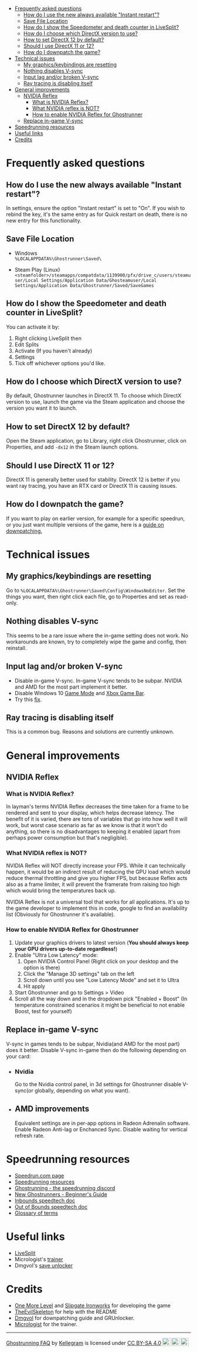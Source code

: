 - [Frequently asked questions](#frequently-asked-questions)
  - [How do I use the new always available "Instant restart"?](#how-do-i-use-the-new-always-available-instant-restart)
  - [Save File Location](#save-file-location)
  - [How do I show the Speedometer and death counter in LiveSplit?](#how-do-i-show-the-speedometer-and-death-counter-in-livesplit)
  - [How do I choose which DirectX version to use?](#how-do-i-choose-which-directx-version-to-use)
  - [How to set DirectX 12 by default?](#how-to-set-directx-12-by-default)
  - [Should I use DirectX 11 or 12?](#should-i-use-directx-11-or-12)
  - [How do I downpatch the game?](#how-do-i-downpatch-the-game)
- [Technical issues](#technical-issues)
  - [My graphics/keybindings are resetting](#my-graphicskeybindings-are-resetting)
  - [Nothing disables V-sync](#nothing-disables-v-sync)
  - [Input lag and/or broken V-sync](#input-lag-andor-broken-v-sync)
  - [Ray tracing is disabling itself](#ray-tracing-is-disabling-itself)
- [General improvements](#general-improvements)
  - [NVIDIA Reflex](#nvidia-reflex)
    - [What is NVIDIA Reflex?](#what-is-nvidia-reflex)
    - [What NVIDIA reflex is NOT?](#what-nvidia-reflex-is-not)
    - [How to enable NVIDIA Reflex for Ghostrunner](#how-to-enable-nvidia-reflex-for-ghostrunner)
  - [Replace in-game V-sync](#replace-in-game-v-sync)
- [Speedrunning resources](#speedrunning-resources)
- [Useful links](#useful-links)
- [Credits](#credits)


# Frequently asked questions

## How do I use the new always available "Instant restart"?
In settings, ensure the option "Instant restart" is set to "On". If you wish to rebind the key, it's the same entry as for Quick restart on death, there is no new entry for this functionality.

## Save File Location
- Windows  
`%LOCALAPPDATA%\Ghostrunner\Saved\`

- Steam Play (Linux)  
  `<steamfolder>/steamapps/compatdata/1139900/pfx/drive_c/users/steamuser/Local Settings/Application Data/Ghosteamuser/Local Settings/Application Data/Ghostrunner/Saved/SaveGames`

## How do I show the Speedometer and death counter in LiveSplit?
You can activate it by:
1. Right clicking LiveSplit then
2. Edit Splits
3. Activate (If you haven't already)
4. Settings
5. Tick off whichever options you'd like.

## How do I choose which DirectX version to use?
By default, Ghostrunner launches in DirectX 11. To choose which DirectX version to use, launch the game via the Steam application and choose the version you want it to launch.

## How to set DirectX 12 by default?
Open the Steam application, go to Library, right click Ghostrunner, click on Properties, and add `-dx12` in the Steam launch options.

## Should I use DirectX 11 or 12?
DirectX 11 is generally better used for stability. DirectX 12 is better if you want ray tracing, you have an RTX card or DirectX 11 is causing issues.

## How do I downpatch the game?
If you want to play on earlier version, for example for a specific speedrun, or you just want multiple versions of the game, here is a [guide on downpatching.](Downpatching.md)

# Technical issues

## My graphics/keybindings are resetting
Go to `%LOCALAPPDATA%\Ghostrunner\Saved\Config\WindowsNoEditor`. Set the things you want, then right click each file, go to Properties and set as read-only.

## Nothing disables V-sync
This seems to be a rare issue where the in-game setting does not work. No workarounds are known, try to completely wipe the game and config, then reinstall.

## Input lag and/or broken V-sync
- Disable in-game V-sync. In-game V-sync tends to be subpar. NVIDIA and AMD for the most part implement it better.
- Disable Windows 10 [Game Mode](https://www.xsplit.com/support/useful-tools/windows-game-mode) and [Xbox Game Bar](https://www.windowscentral.com/how-disable-and-remove-game-bar-windows-10-creators-update).
- Try this [fix](Blurryfix.md).

## Ray tracing is disabling itself
This is a common bug. Reasons and solutions are currently unknown.


# General improvements

## NVIDIA Reflex

### What is NVIDIA Reflex?
In layman's terms NVIDIA Reflex decreases the time taken for a frame to be rendered and sent to your display, which helps decrease latency. The benefit of it is varied, there are tons of variables that go into how well it will work, but worst case scenario as far as we know is that it won't do anything, so there is no disadvantages to keeping it enabled (apart from perhaps power consumption but that's negligible). 

### What NVIDIA reflex is NOT?
NVIDIA Reflex will NOT directly increase your FPS. While it can technically happen, it would be an indirect result of reducing the GPU load which would reduce thermal throttling and give you higher FPS, but because Reflex acts also as a frame limiter, it will prevent the framerate from raising too high which would bring the temperatures back up.

NVIDIA Reflex is not a universal tool that works for all applications. It's up to the game developer to implement this in code, google to find an availability list (Obviously for Ghostrunner it's available).

### How to enable NVIDIA Reflex for Ghostrunner
1. Update your graphics drivers to latest version (**You should always keep your GPU drivers up-to-date regardless!**)
2. Enable "Ultra Low Latency" mode:
	1. Open NVIDIA Control Panel (Right click on your desktop and the option is there)
	2. Click the "Manage 3D settings" tab on the left
	3. Scroll down until you see "Low Latency Mode" and set it to Ultra
	4. Hit apply
3. Start Ghostrunner and go to Settings > Video
4. Scroll all the way down and in the dropdown pick "Enabled + Boost" (In temperature constrained scenarios it might be beneficial to not enable Boost, test for yourself)

## Replace in-game V-sync
V-sync in games tends to be subpar, Nvidia(and AMD for the most part) does it better. Disable V-sync in-game then do the following depending on your card:

- ### Nvidia
  Go to the Nvidia control panel, in 3d settings for Ghostrunner disable V-sync(or globally, depending on what you want).
- ## AMD improvements
  Equivalent settings are in per-app options in Radeon Adrenalin software. Enable Radeon Anti-lag or Enchanced Sync. Disable waiting for vertical refresh rate.

# Speedrunning resources
- [Speedrun.com page](https://www.speedrun.com/ghostrunner)
- [Speedrunning resources](https://www.speedrun.com/ghostrunner/resources)
- [Ghostrunning - the speedrunning discord](https://discord.gg/eZRz3Q5)
- [New Ghostrunners - Beginner's Guide](https://docs.google.com/spreadsheets/d/1jWBOuxSY-zlBgzhkYnsVYtNJFscbObve67g9Xy_biV0/edit)
- [Inbounds speedtech doc](https://docs.google.com/spreadsheets/d/1RVfpfNUJEUBfPfs1Ch-7rmXD_IFO37Iyw50tFEgnEbY/edit)
- [Out of Bounds speedtech doc](https://docs.google.com/spreadsheets/d/1r6YV0NYDE0wTVllcY1qSab4n7Z-VYIdu4Z3DuqsDE48)
- [Glossary of terms]([Glossary.md](https://docs.google.com/spreadsheets/d/1jWBOuxSY-zlBgzhkYnsVYtNJFscbObve67g9Xy_biV0/edit#gid=14803918))

# Useful links
- [LiveSplit](https://livesplit.org/)
- Micrologist's [trainer](https://github.com/Micrologist/GhostrunnerTrainer/releases)
- Dmgvol's [save unlocker](https://github.com/Dmgvol/GRUnlocker)

# Credits
- [One More Level](https://www.omlgames.com/en/home/) and [Slipgate Ironworks](https://en.wikipedia.org/wiki/Slipgate_Ironworks) for developing the game
- [TheEvilSkeleton](https://github.com/TheEvilSkeleton) for help with the README
- [Dmgvol](https://github.com/Dmgvol) for downpatching guide and GRUnlocker.
- [Micrologist](https://github.com/Micrologist) for the trainer.

---
 <p xmlns:cc="http://creativecommons.org/ns#" xmlns:dct="http://purl.org/dc/terms/"><a property="dct:title" rel="cc:attributionURL" href="https://github.com/Kellegram/Ghostrunner_faq">Ghostrunning FAQ</a> by <a rel="cc:attributionURL dct:creator" property="cc:attributionName" href="https://github.com/Kellegram">Kellegram</a> is licensed under <a href="http://creativecommons.org/licenses/by-sa/4.0/?ref=chooser-v1" target="_blank" rel="license noopener noreferrer" style="display:inline-block;">CC BY-SA 4.0<img style="height:22px!important;margin-left:3px;vertical-align:text-bottom;" src="https://mirrors.creativecommons.org/presskit/icons/cc.svg?ref=chooser-v1"><img style="height:22px!important;margin-left:3px;vertical-align:text-bottom;" src="https://mirrors.creativecommons.org/presskit/icons/by.svg?ref=chooser-v1"><img style="height:22px!important;margin-left:3px;vertical-align:text-bottom;" src="https://mirrors.creativecommons.org/presskit/icons/sa.svg?ref=chooser-v1"></a></p>
